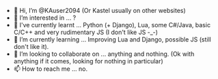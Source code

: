 - 👋 Hi, I’m @KAuser2094 (Or Kastel usually on other websites)
- 👀 I’m interested in ... ?
- 🌴 I've currently learnt ... Python (+ Django), Lua, some C#/Java, basic C/C++ and very rudimentary JS (I don't like JS -_-)
- 🌱 I’m currently learning ... Improving Lua and Django, possible JS (still don't like it).
- 💞️ I’m looking to collaborate on ... anything and nothing. (Ok with anything if it comes, looking for nothing in particular)
- 📫 How to reach me ... no.

<!---
KAuser2094/KAuser2094 is a ✨ special ✨ repository because its `README.md` (this file) appears on your GitHub profile.
You can click the Preview link to take a look at your changes.
--->
